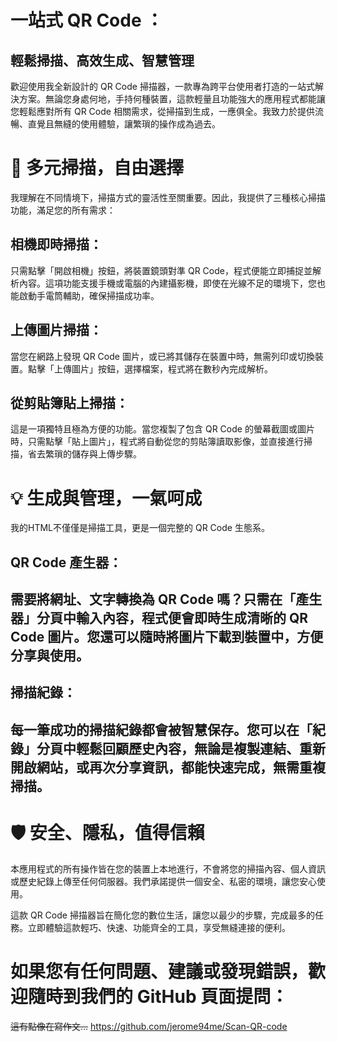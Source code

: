 # 一站式 QR Code ：
## 輕鬆掃描、高效生成、智慧管理
歡迎使用我全新設計的 QR Code 掃描器，一款專為跨平台使用者打造的一站式解決方案。無論您身處何地，手持何種裝置，這款輕量且功能強大的應用程式都能讓您輕鬆應對所有 QR Code 相關需求，從掃描到生成，一應俱全。我致力於提供流暢、直覺且無縫的使用體驗，讓繁瑣的操作成為過去。

# 📸 多元掃描，自由選擇
我理解在不同情境下，掃描方式的靈活性至關重要。因此，我提供了三種核心掃描功能，滿足您的所有需求：

## 相機即時掃描：
只需點擊「開啟相機」按鈕，將裝置鏡頭對準 QR Code，程式便能立即捕捉並解析內容。這項功能支援手機或電腦的內建攝影機，即使在光線不足的環境下，您也能啟動手電筒輔助，確保掃描成功率。

## 上傳圖片掃描：
當您在網路上發現 QR Code 圖片，或已將其儲存在裝置中時，無需列印或切換裝置。點擊「上傳圖片」按鈕，選擇檔案，程式將在數秒內完成解析。

## 從剪貼簿貼上掃描：
這是一項獨特且極為方便的功能。當您複製了包含 QR Code 的螢幕截圖或圖片時，只需點擊「貼上圖片」，程式將自動從您的剪貼簿讀取影像，並直接進行掃描，省去繁瑣的儲存與上傳步驟。

# 💡 生成與管理，一氣呵成
我的HTML不僅僅是掃描工具，更是一個完整的 QR Code 生態系。

## QR Code 產生器：
需要將網址、文字轉換為 QR Code 嗎？只需在「產生器」分頁中輸入內容，程式便會即時生成清晰的 QR Code 圖片。您還可以隨時將圖片下載到裝置中，方便分享與使用。
---

## 掃描紀錄：
每一筆成功的掃描紀錄都會被智慧保存。您可以在「紀錄」分頁中輕鬆回顧歷史內容，無論是複製連結、重新開啟網站，或再次分享資訊，都能快速完成，無需重複掃描。
--- 
# 🛡️ 安全、隱私，值得信賴

本應用程式的所有操作皆在您的裝置上本地進行，不會將您的掃描內容、個人資訊或歷史紀錄上傳至任何伺服器。我們承諾提供一個安全、私密的環境，讓您安心使用。

這款 QR Code 掃描器旨在簡化您的數位生活，讓您以最少的步驟，完成最多的任務。立即體驗這款輕巧、快速、功能齊全的工具，享受無縫連接的便利。

# 如果您有任何問題、建議或發現錯誤，歡迎隨時到我們的 GitHub 頁面提問：
~~這有點像在寫作文...~~
https://github.com/jerome94me/Scan-QR-code